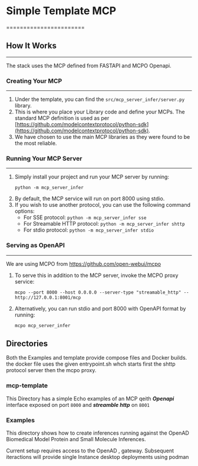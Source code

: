 
# Simple Template MCP
=======================

## How It Works
---------------

The stack uses the MCP defined from FASTAPI and MCPO Openapi.

### Creating Your MCP
---------------------

1. Under the template, you can find the `src/mcp_server_infer/server.py` library.
2. This is where you place your Library code and define your MCPs. The standard MCP definition is used as per [https://github.com/modelcontextprotocol/python-sdk](https://github.com/modelcontextprotocol/python-sdk).
3. We have chosen to use the main MCP libraries as they were found to be the most reliable.

### Running Your MCP Server
---------------------------

1. Simply install your project and run your MCP server by running:
    ```
    python -m mcp_server_infer
    ```
2. By default, the MCP service will run on port 8000 using stdio.
3. If you wish to use another protocol, you can use the following command options:
    * For SSE protocol: `python -m mcp_server_infer sse`
    * For Streamable HTTP protocol: `python -m mcp_server_infer shttp`
    * For stdio protocol: `python -m mcp_server_infer stdio`

### Serving as OpenAPI
------------------------
We are using MCPO from https://github.com/open-webui/mcpo


1. To serve this in addition to the MCP server, invoke the MCPO proxy service:
    ```
    mcpo --port 8000 --host 0.0.0.0 --server-type "streamable_http" -- http://127.0.0.1:8001/mcp
    ```
2. Alternatively, you can run stdio and port 8000 with OpenAPI format by running:
    ```
    mcpo mcp_server_infer
    ```



## Directories

Both the Examples and template provide compose files and Docker builds. the docker file uses the given entrypoint.sh whch starts first the shttp protocol server then the mcpo proxy.<br>

### mcp-template
This Directory has a simple Echo examples of an MCP qeith ***Openapi*** interface exposed on port `8000` and ***streamble http*** on `8001`


### Examples

This directory shows how to create inferences running against the OpenAD Biomedical Model Protein and Small Molecule Inferences.

Current setup requires access to the OpenAD , gateway. Subsequent iteractions will provide single Instance desktop deployments using podman